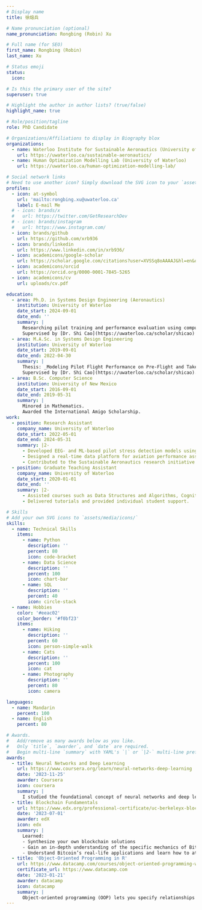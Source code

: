 ```yaml
---
# Display name
title: 徐熔兵

# Name pronunciation (optional)
name_pronunciation: Rongbing (Robin) Xu

# Full name (for SEO)
first_name: Rongbing (Robin)
last_name: Xu

# Status emoji
status:
  icon:

# Is this the primary user of the site?
superuser: true

# Highlight the author in author lists? (true/false)
highlight_name: true

# Role/position/tagline
role: PhD Candidate

# Organizations/Affiliations to display in Biography blox
organizations:
  - name: Waterloo Institute for Sustainable Aeronautics (University of Waterloo)
    url: https://uwaterloo.ca/sustainable-aeronautics/
  - name: Human Optimization Modelling Lab (University of Waterloo)
    url: https://uwaterloo.ca/human-optimization-modelling-lab/

# Social network links
# Need to use another icon? Simply download the SVG icon to your `assets/media/icons/` folder.
profiles:
  - icon: at-symbol
    url: 'mailto:rongbing.xu@uwaterloo.ca'
    label: E-mail Me
  # - icon: brands/x
  #   url: https://twitter.com/GetResearchDev
  # - icon: brands/instagram
  #   url: https://www.instagram.com/
  - icon: brands/github
    url: https://github.com/xrb936
  - icon: brands/linkedin
    url: https://www.linkedin.com/in/xrb936/
  - icon: academicons/google-scholar
    url: https://scholar.google.com/citations?user=XVSSq8oAAAAJ&hl=en&oi=ao
  - icon: academicons/orcid
    url: https://orcid.org/0000-0001-7845-5265
  - icon: academicons/cv
    url: uploads/cv.pdf

education:
  - area: Ph.D. in Systems Design Engineering (Aeronautics)
    institution: University of Waterloo
    date_start: 2024-09-01
    date_end: ''
    summary: |
      Researching pilot training and performance evaluation using computational cognitive modeling and machine learning.
      Supervised by [Dr. Shi Cao](https://uwaterloo.ca/scholar/shicao) and [Dr. Michael Barnett-Cowan](https://uwaterloo.ca/kin-neurophysiology/people-profiles/michael-barnett-cowan).
  - area: M.A.Sc. in Systems Design Engineering
    institution: University of Waterloo
    date_start: 2019-09-01
    date_end: 2022-04-30
    summary: |
      Thesis: _Modeling Pilot Flight Performance on Pre-Flight and Take-Off Tasks with A Cognitive Architecture_.  
      Supervised by [Dr. Shi Cao](https://uwaterloo.ca/scholar/shicao).
  - area: B.Sc. Computer Science
    institution: University of New Mexico
    date_start: 2016-09-01
    date_end: 2019-05-31
    summary: |
      Minored in Mathematics.  
      Awarded the International Amigo Scholarship.
work:
  - position: Research Assistant
    company_name: University of Waterloo
    date_start: 2022-05-01
    date_end: 2024-05-31
    summary: |2-
      - Developed EEG- and ML-based pilot stress detection models using in-flight data.
      - Designed a real-time data platform for aviation performance assessment.
      - Contributed to the Sustainable Aeronautics research initiative (WISA).
  - position: Graduate Teaching Assistant
    company_name: University of Waterloo
    date_start: 2020-01-01
    date_end: ''
    summary: |2-
      - Assisted courses such as Data Structures and Algorithms, Cognitive Ergonomics, and Optimization.
      - Delivered tutorials and provided individual student support.

# Skills
# Add your own SVG icons to `assets/media/icons/`
skills:
  - name: Technical Skills
    items:
      - name: Python
        description: ''
        percent: 80
        icon: code-bracket
      - name: Data Science
        description: ''
        percent: 100
        icon: chart-bar
      - name: SQL
        description: ''
        percent: 40
        icon: circle-stack
  - name: Hobbies
    color: '#eeac02'
    color_border: '#f0bf23'
    items:
      - name: Hiking
        description: ''
        percent: 60
        icon: person-simple-walk
      - name: Cats
        description: ''
        percent: 100
        icon: cat
      - name: Photography
        description: ''
        percent: 80
        icon: camera

languages:
  - name: Mandarin
    percent: 100
  - name: English
    percent: 80

# Awards.
#   Add/remove as many awards below as you like.
#   Only `title`, `awarder`, and `date` are required.
#   Begin multi-line `summary` with YAML's `|` or `|2-` multi-line prefix and indent 2 spaces below.
awards:
  - title: Neural Networks and Deep Learning
    url: https://www.coursera.org/learn/neural-networks-deep-learning
    date: '2023-11-25'
    awarder: Coursera
    icon: coursera
    summary: |
      I studied the foundational concept of neural networks and deep learning. By the end, I was familiar with the significant technological trends driving the rise of deep learning; build, train, and apply fully connected deep neural networks; implement efficient (vectorized) neural networks; identify key parameters in a neural network’s architecture; and apply deep learning to your own applications.
  - title: Blockchain Fundamentals
    url: https://www.edx.org/professional-certificate/uc-berkeleyx-blockchain-fundamentals
    date: '2023-07-01'
    awarder: edX
    icon: edx
    summary: |
      Learned:
      - Synthesize your own blockchain solutions
      - Gain an in-depth understanding of the specific mechanics of Bitcoin
      - Understand Bitcoin’s real-life applications and learn how to attack and destroy Bitcoin, Ethereum, smart contracts and Dapps, and alternatives to Bitcoin’s Proof-of-Work consensus algorithm
  - title: 'Object-Oriented Programming in R'
    url: https://www.datacamp.com/courses/object-oriented-programming-with-s3-and-r6-in-r
    certificate_url: https://www.datacamp.com
    date: '2023-01-21'
    awarder: datacamp
    icon: datacamp
    summary: |
      Object-oriented programming (OOP) lets you specify relationships between functions and the objects that they can act on, helping you manage complexity in your code. This is an intermediate level course, providing an introduction to OOP, using the S3 and R6 systems. S3 is a great day-to-day R programming tool that simplifies some of the functions that you write. R6 is especially useful for industry-specific analyses, working with web APIs, and building GUIs.
---
```

